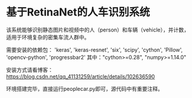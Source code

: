 # 基于RetinaNet的人车识别系统
该系统能够识别静态图片和视频中的人（person）和车辆（vehicle），并计数，适用于环境复杂的密集车流人群中。

需要安装的依赖包：
'keras', 'keras-resnet', 'six', 'scipy', 'cython', 'Pillow', 'opencv-python', 'progressbar2'
其中："cython>=0.28", "numpy>=1.14.0"

安装方式请看博客：https://blog.csdn.net/qq_41131259/article/details/102636590

环境搭建完毕，直接运行peoplecar.py即可，源代码中有重要注释。
